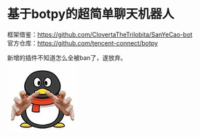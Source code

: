 # 基于botpy的超简单聊天机器人

框架借鉴：https://github.com/ClovertaTheTrilobita/SanYeCao-bot  
官方仓库：https://github.com/tencent-connect/botpy  

新增的插件不知道怎么全被ban了，遂放弃。  
![](./source/OIP.jpg)